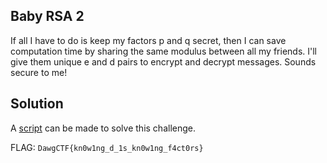 ## Baby RSA 2

If all I have to do is keep my factors p and q secret, then I can save computation time by sharing the same modulus between all my friends. I'll give them unique e and d pairs to encrypt and decrypt messages. Sounds secure to me!

## Solution

A [script](https://github.com/aqxq/CTF-Writeups/blob/main/DawgCTF/Crypto/Baby%20RSA%202/script.py) can be made to solve this challenge.

FLAG: `DawgCTF{kn0w1ng_d_1s_kn0w1ng_f4ct0rs}`
